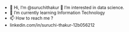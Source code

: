 - 👋 Hi, I’m @suruchithakur
👀 I’m interested in data science.
- 🌱 I’m currently learning Information Technology
- 📫 How to reach me ? 
- linkedin.com/in/suruchi-thakur-12b056212

<!---
suruchithakur/suruchithakur is a ✨ special ✨ repository because its `README.md` (this file) appears on your GitHub profile.
You can click the Preview link to take a look at your changes.
--->
